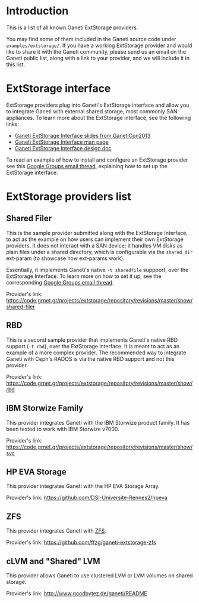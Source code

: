 # Introduction #

This is a list of all known Ganeti ExtStorage providers.

You may find some of them included in the Ganeti source code under `examples/extstorage/`. If you have a working ExtStorage provider and would like to share it with the Ganeti community, please send us an email on the Ganeti public list, along with a link to your provider, and we will include it in this list.

# ExtStorage interface #

ExtStorage providers plug into Ganeti's ExtStorage interface and allow you to integrate Ganeti with external shared storage, most commonly SAN appliances. To learn more about the ExtStorage interface, see the following links:
  * [Ganeti ExtStorage Interface slides from GanetiCon2013](https://docs.google.com/a/google.com/file/d/0B934VF_cTqnwc0NGcEx4OXl3NDA/edit)
  * [Ganeti ExtStorage Interface man page](http://docs.ganeti.org/ganeti/master/html/man-ganeti-extstorage-interface.html)
  * [Ganeti ExtStorage Interface design doc](http://docs.ganeti.org/ganeti/master/html/design-shared-storage.html#introduction-of-the-external-storage-interface)

To read an example of how to install and configure an ExtStorage provider see this [Google Groups email thread](https://groups.google.com/forum/?fromgroups=#!searchin/ganeti-devel/shared-filer/ganeti-devel/kGTje2FP94k/in8s6RVFQqQJ), explaining how to set up the ExtStorage interface.

# ExtStorage providers list #

## Shared Filer ##

This is the sample provider submitted along with the ExtStorage Interface, to act as the example on how users can implement their own ExtStorage providers. It does not interact with a SAN device; it handles VM disks as plain files under a shared directory, which is configurable via the `shared_dir` ext-param (to showcase how ext-params work).

Essentially, it implements Ganeti's native `-t sharedfile` suppport, over the ExtStorage Interface.
To learn more on how to set it up, see the corresponding [Google Groups email thread](https://groups.google.com/forum/?fromgroups=#!searchin/ganeti-devel/shared-filer/ganeti-devel/kGTje2FP94k/in8s6RVFQqQJ).

Provider's link: https://code.grnet.gr/projects/extstorage/repository/revisions/master/show/shared-filer

## RBD ##

This is a second sample provider that implements Ganeti's native RBD support (`-t rbd`), over the ExtStorage interface. It is meant to act as an example of a more complex provider. The recommended way to integrate Ganeti with Ceph's RADOS is via the native RBD support and not this provider.

Provider's link: https://code.grnet.gr/projects/extstorage/repository/revisions/master/show/rbd

## IBM Storwize Family ##

This provider integrates Ganeti with the IBM Storwize product family. It has been tested to work with IBM Storwize v7000.

Provider's link: https://code.grnet.gr/projects/extstorage/repository/revisions/master/show/svc

## HP EVA Storage ##

This provider integrates Ganeti with the HP EVA Storage Array.

Provider's link: https://github.com/DSI-Universite-Rennes2/hpeva

## ZFS ##

This provider integrates Ganeti with [ZFS](http://en.wikipedia.org/wiki/ZFS).

Provider's link: https://github.com/ffzg/ganeti-extstorage-zfs

## cLVM and "Shared" LVM ##

This provider allows Ganeti to use clustered LVM or LVM volumes on shared storage.

Provider's link: http://www.goodbytez.de/ganeti/README